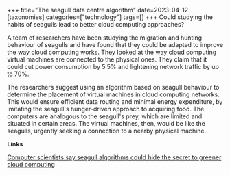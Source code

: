 +++
title="The seagull data centre algorithm"
date=2023-04-12
[taxonomies]
categories=["technology"]
tags=[]
+++
Could studying the habits of seagulls lead to better cloud computing approaches?

<!-- more -->

A team of researchers have been studying the migration and hunting behaviour of seagulls and have found that they could be adapted to improve the way cloud computing works. They looked at the way cloud computing virtual machines are connected to the physical ones. They claim that it could cut power consumption by 5.5% and lightening network traffic by up to 70%.

The researchers suggest using an algorithm based on seagull behaviour to determine the placement of virtual machines in cloud computing networks. This would ensure efficient data routing and minimal energy expenditure, by imitating the seagull's hunger-driven approach to acquiring food. The computers are analogous to the seagull's prey, which are limited and situated in certain areas. The virtual machines, then, would be like the seagulls, urgently seeking a connection to a nearby physical machine.

__Links__

[Computer scientists say seagull algorithms could hide the secret to greener cloud computing](https://www.fastcompany.com/90875493/biomimicry-algorithms-cloud-computing-seagull-behavior)
